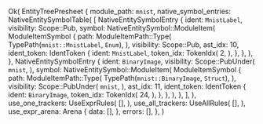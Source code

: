 Ok(
    EntityTreePresheet {
        module_path: `mnist`,
        native_symbol_entries: NativeEntitySymbolTable(
            [
                NativeEntitySymbolEntry {
                    ident: `MnistLabel`,
                    visibility: Scope::Pub,
                    symbol: NativeEntitySymbol::ModuleItem(
                        ModuleItemSymbol {
                            path: ModuleItemPath::Type(
                                TypePath(`mnist::MnistLabel`, `Enum`),
                            ),
                            visibility: Scope::Pub,
                            ast_idx: 10,
                            ident_token: IdentToken {
                                ident: `MnistLabel`,
                                token_idx: TokenIdx(
                                    2,
                                ),
                            },
                        },
                    ),
                },
                NativeEntitySymbolEntry {
                    ident: `BinaryImage`,
                    visibility: Scope::PubUnder(
                        `mnist`,
                    ),
                    symbol: NativeEntitySymbol::ModuleItem(
                        ModuleItemSymbol {
                            path: ModuleItemPath::Type(
                                TypePath(`mnist::BinaryImage`, `Struct`),
                            ),
                            visibility: Scope::PubUnder(
                                `mnist`,
                            ),
                            ast_idx: 11,
                            ident_token: IdentToken {
                                ident: `BinaryImage`,
                                token_idx: TokenIdx(
                                    24,
                                ),
                            },
                        },
                    ),
                },
            ],
        ),
        use_one_trackers: UseExprRules(
            [],
        ),
        use_all_trackers: UseAllRules(
            [],
        ),
        use_expr_arena: Arena {
            data: [],
        },
        errors: [],
    },
)